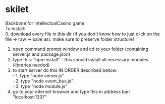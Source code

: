 skilet
======

Backbone for IntellectualCasino game:
<br>
To install:<br>
0. download every file in this dir (if you don't know how to just click on the file -> raw -> save as). make sure to preserve folder structure!<br>
1. open command prompt window and cd to your folder (containing server.js and package.json)<br>
2. type this: "npm install" - this should install all necessary modules (libraries needed)<br>
3. to start server do this IN ORDER described bellow:<br>
⋅⋅1. type "node server.js"<br>
⋅⋅2. type "node event_bus.js"<br>
⋅⋅3. type "node module.js"<br>
4. go to your internet browser and type this in address bar: "localhost:1337"<br>
